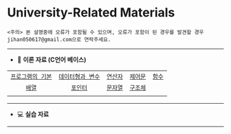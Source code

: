 # University-Related Materials
`<주의> 본 설명중에 오류가 포함될 수 있으며, 오류가 포함이 된 경우를 발견할 경우 jihan050617@gmail.com으로 연락주세요.`

---
- 📄 **이론 자료 (C언어 베이스)**

|                         |                         |                         |                         |                         |
|:-----------------------:|:-----------------------:|:-----------------------:|:-----------------------:|:-----------------------:|
| [`프로그램의 기본`](/theory/Chapter/01/README.md) | [`데이터형과 변수`](/theory/Chapter/02/README.md) | [`연산자`](/theory/Chapter/03/README.md) | [`제어문`](/theory/Chapter/04/README.md) | [`함수`](/theory/Chapter/05/README.md) |
| [`배열`](/theory/Chapter/06/README.md)           | [`포인터`](/theory/Chapter/07/README.md)         | [`문자열`](/theory/Chapter/08/README.md) | [`구조체`](/theory/Chapter/09/README.md) |                         |
|                         |                         |                         |                         |                         |

---
* 💻 **실습 자료**
---
